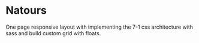 # Natours
One page responsive layout with implementing the 7-1 css architecture with sass and build custom grid with floats.
